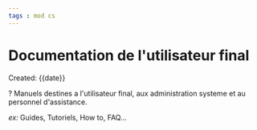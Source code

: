 ```yaml
---
tags : mod cs
---
```

# Documentation de l'utilisateur final
Created: {{date}}

?
Manuels destines a l'utilisateur final, aux administration systeme et au personnel d'assistance. 
<!--SR:!2022-10-09,6,230-->

*ex:* Guides, Tutoriels, How to, FAQ...